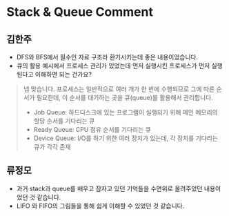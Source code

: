 # Stack & Queue Comment

## 김한주
- DFS와 BFS에서 필수인 자료 구조라 환기시키는데 좋은 내용이었습니다.
- 큐의 활용 예시에서 프로세스 관리가 있었는데 먼저 실행시킨 프로세스가 먼저 실행된다고 이해하면 되는 건가요?

> 넵 맞습니다. 프로세스는 일반적으로 여러 개가 한 번에 수행되므로 그에 따른 순서가 필요한데, 이 순서를 대기하는 곳을 큐(queue)를 활용해서 관리합니다.
> - Job Queue: 하드디스크에 있는 프로그램이 실행되기 위해 메인 메모리의 할당 순서를 기다리는 큐
> - Ready Queue: CPU 점유 순서를 기다리는 큐
> - Device Queue: I/O를 하기 위한 여러 장치가 있는데, 각 장치를 기다리는 큐가 각각 존재


## 류정모
- 과거 stack과 queue를 배우고 잠자고 있던 기억들을 수면위로 올려주었던 내용이었던 것 같습니다.
- LIFO 와 FIFO의 그림들을 통해 쉽게 이해할 수 있었던 것 같습니다.
